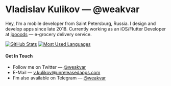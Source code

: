 # Vladislav Kulikov — @weakvar

Hey, I’m a mobile developer from Saint Petersburg, Russia. I design and develop apps since late 2018. Currently working as an iOS/Flutter Developer at [igooods](https://igooods.ru) — e-grocery delivery service.

[![GitHub Stats](https://github-readme-stats.vercel.app/api?username=weakvar&count_private=true&include_all_commits=true&hide_title=true&show_icons=true&hide_border=true)](https://github.com/weakvar)
[![Most Used Languages](https://github-readme-stats.vercel.app/api/top-langs/?username=weakvar&hide=html&layout=compact&hide_border=true)](https://github.com/weakvar)

#### Get In Touch

* Follow me on Twitter — [@weakvar](https://twitter.com/weakvar)
* E-Mail — [v.kulikov@unreleasedapps.com](mailto:v.kulikov@unreleasedapps.com)
* I'm also available on Telegram — [@weakvar](https://t.me/weakvar)
